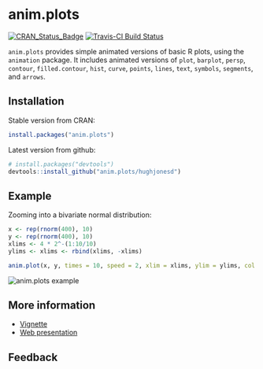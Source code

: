 # anim.plots

[![CRAN_Status_Badge](http://www.r-pkg.org/badges/version/anim.plots)](https://cran.r-project.org/package=anim.plots)
[![Travis-CI Build Status](https://travis-ci.org/hughjonesd/anim.plots.svg?branch=master)](https://travis-ci.org/hughjonesd/anim.plots)

`anim.plots` provides simple animated versions of basic R plots, using the `animation`
package. It includes animated versions of `plot`, `barplot`, `persp`, `contour`,
`filled.contour`, `hist`, `curve`, `points`, `lines`, `text`, `symbols`, `segments`, and
`arrows`.

## Installation

Stable version from CRAN:

```R
install.packages("anim.plots")
```

Latest version from github:

```R
# install.packages("devtools")
devtools::install_github("anim.plots/hughjonesd")
```

## Example

Zooming into a bivariate normal distribution:

```R
x <- rep(rnorm(400), 10)
y <- rep(rnorm(400), 10)
xlims <- 4 * 2^-(1:10/10)
ylims <- xlims <- rbind(xlims, -xlims) 

anim.plot(x, y, times = 10, speed = 2, xlim = xlims, ylim = ylims, col = rgb(0,0,0,.3), pch = 19)
```

![anim.plots example](https://hughjonesd.github.io/anim.plots/readme-example.gif)

## More information

* [Vignette](https://hughjonesd.github.io/anim.plots/anim.plots.html)
* [Web presentation](https://hughjonesd.github.io/anim.plots/anim-plots-presentation.html)

## Feedback

<script src="https://platform.twitter.com/widgets.js">
Got a nice example? Tweet it: <a class="twitter-share-button"
  href="https://twitter.com/intent/tweet?text=@davidhughjones&hashtags=anim.plots,Rstats">
Tweet</a>